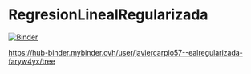 # RegresionLinealRegularizada

[![Binder](https://mybinder.org/badge_logo.svg)](https://mybinder.org/v2/gh/javiercarpio57/RegresionLinealRegularizada/master)

https://hub-binder.mybinder.ovh/user/javiercarpio57--ealregularizada-faryw4yx/tree
